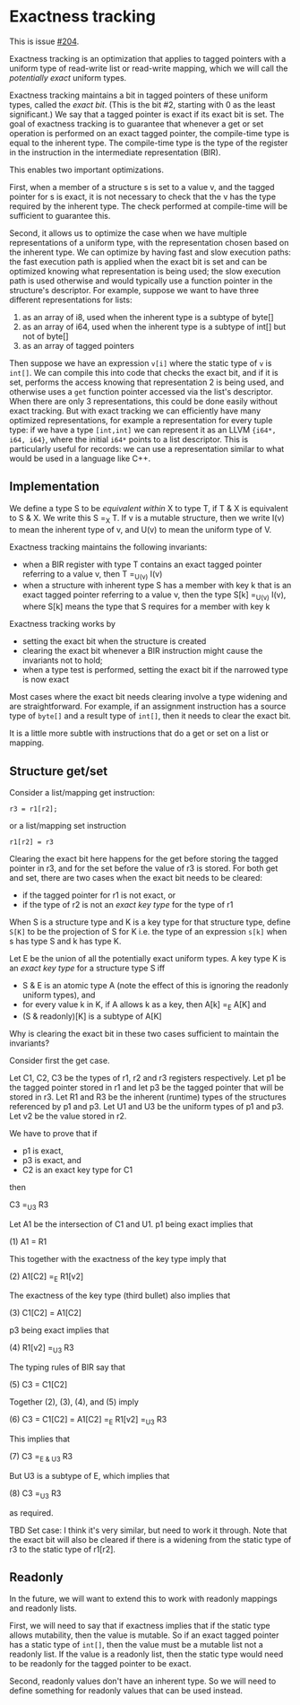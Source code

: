 # Exactness tracking

This is issue [#204](https://github.com/ballerina-platform/nballerina/issues/204).

Exactness tracking is an optimization that applies to tagged pointers with a uniform type of read-write list or read-write mapping, which we will call the _potentially exact_ uniform types.

Exactness tracking maintains a bit in tagged pointers of these uniform types, called the _exact bit_. (This is the bit #2, starting with 0 as the least significant.) We say that a tagged pointer is exact if its exact bit is set. The goal of exactness tracking is to guarantee that whenever a get or set operation is performed on an exact tagged pointer, the compile-time type is equal to the inherent type. The compile-time type is the type of the register in the instruction in the intermediate representation (BIR).

This enables two important optimizations.

First, when a member of a structure s is set to a value v, and the tagged pointer for s is exact, it is not necessary to check that the v has the type required by the inherent type. The check performed at compile-time will be sufficient to guarantee this.

Second, it allows us to optimize the case when we have multiple representations of a uniform type, with the representation chosen based on the inherent type. We can optimize by having fast and slow execution paths: the fast execution path is applied when the exact bit is set and can be optimized knowing what representation is being used; the slow execution path is used otherwise and would typically use a function pointer in the structure's descriptor. For example, suppose we want to have three different representations for lists:

1. as an array of i8, used when the inherent type is a subtype of byte[]
2. as an array of i64, used when the inherent type is a subtype of int[] but not of byte[]
3. as an array of tagged pointers

Then suppose we have an expression `v[i]` where the static type of `v` is `int[]`.  We can compile this into code that checks the exact bit, and if it is set, performs the access knowing that representation 2 is being used, and otherwise uses a `get` function pointer accessed via the list's descriptor. When there are only 3 representations, this could be done easily without exact tracking. But with exact tracking we can efficiently have many optimized representations, for example a representation for every tuple type: if we have a type `[int,int]` we can represent it as an LLVM `{i64*, i64, i64}`, where the initial `i64*` points to a list descriptor. This is particularly useful for records: we can use a representation similar to what would be used in a language like C++.

## Implementation

We define a type S to be _equivalent within_ X to type T, if T & X is equivalent to S & X.  We write this S =<sub>X</sub> T. If v is a mutable structure, then we write I(v) to mean the inherent type of v, and U(v) to mean the uniform type of V.

Exactness tracking maintains the following invariants:

- when a BIR register with type T contains an exact tagged pointer referring to a value v, then T =<sub>U(v)</sub> I(v)
- when a structure with inherent type S has a member with key k that is an exact tagged pointer referring to a value v, then the type S[k] =<sub>U(v)</sub> I(v), where S[k] means the type that S requires for a member with key k

Exactness tracking works by

- setting the exact bit when the structure is created
- clearing the exact bit whenever a BIR instruction might cause the invariants not to hold;
- when a type test is performed, setting the exact bit if the narrowed type is now exact

Most cases where the exact bit needs clearing involve a type widening and are straightforward.  For example, if an assignment instruction has a source type of `byte[]` and a result type of `int[]`, then it needs to clear the exact bit.

It is a little more subtle with instructions that do a get or set on a list or mapping.

## Structure get/set

Consider a list/mapping get instruction:

```
r3 = r1[r2];
```

or a list/mapping set instruction

```
r1[r2] = r3
```

Clearing the exact bit here happens for the get before storing the tagged pointer in r3, and for the set before the value of r3 is stored.
For both get and set, there are two cases when the exact bit needs to be cleared:

- if the tagged pointer for r1 is not exact, or
- if the type of r2 is not an _exact key type_ for the type of r1

When S is a structure type and K is a key type for that structure type, define `S[K]` to be the projection of S for K i.e. the type of an expression `s[k]` when s has type S and k has type K.

Let E be the union of all the potentially exact uniform types. A key type K is an _exact key type_ for a structure type S iff

- S & E is an atomic type A (note the effect of this is ignoring the readonly uniform types), and
- for every value k in K, if A allows k as a key, then A[k] =<sub>E</sub> A[K] and
- (S & readonly)[K] is a subtype of A[K]

Why is clearing the exact bit in these two cases sufficient to maintain the invariants?

Consider first the get case.

Let C1, C2, C3 be the types of r1, r2 and r3 registers respectively. Let p1 be the tagged pointer stored in r1 and let p3 be the tagged pointer that will be stored in r3. Let R1 and R3 be the inherent (runtime) types of the structures referenced by p1 and p3. Let U1 and U3 be the uniform types of p1 and p3. Let v2 be the value stored in r2.

We have to prove that if

- p1 is exact,
- p3 is exact, and
- C2 is an exact key type for C1

then

   C3 =<sub>U3</sub> R3

Let A1 be the intersection of C1 and U1. p1 being exact implies that

(1)  A1 = R1

This together with the exactness of the key type imply that

(2)  A1[C2] =<sub>E</sub> R1[v2]

The exactness of the key type (third bullet) also implies that

(3) C1[C2] = A1[C2]

p3 being exact implies that

(4)  R1[v2] =<sub>U3</sub> R3

The typing rules of BIR say that

(5)  C3 = C1[C2]

Together (2), (3), (4), and (5) imply

(6) C3 = C1[C2] = A1[C2] =<sub>E</sub> R1[v2] =<sub>U3</sub> R3

This implies that

(7)  C3 =<sub>E & U3</sub> R3

But U3 is a subtype of E, which implies that

(8) C3 =<sub>U3</sub> R3

as required.

TBD Set case: I think it's very similar, but need to work it through. Note that the exact bit will also be cleared if there is a widening from the static type of r3 to the static type of r1[r2].

## Readonly

In the future, we will want to extend this to work with readonly mappings and readonly lists.

First, we will need to say that if exactness implies that if the static type allows mutability, then the value is mutable. So if an exact tagged pointer has a static type of `int[]`, then the value must be a mutable list not a readonly list.  If the value is a readonly list, then the static type would need to be readonly for the tagged pointer to be exact.

Second, readonly values don't have an inherent type. So we will need to define something for readonly values that can be used instead.



